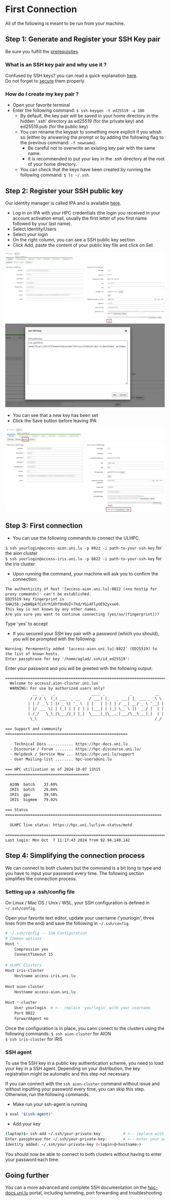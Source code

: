 # First Connection 

All of the following is meant to be run from your machine.

## Step 1: Generate and Register your SSH Key pair

Be sure you fulfill the [prerequisites](../../concepts/index.md#prerequisites).

### What is an SSH key pair and why use it ?

Confused by SSH keys? you can read a quick explanation [here](../../concepts/index.md#authenticating-on-the-clusters).  
Do not forget to [secure](../../concepts/index.md#secure-your-ssh-key-pair) them properly.

### How do I create my key pair ?

* Open your favorite terminal
* Enter the following command: ```$ ssh-keygen -t ed25519 -a 100```
	* By default, the key pair will be saved in your home directory in the hidden '.ssh' directory as ed25519 (for the private key) and ed25519.pub (for the public key)
	* You can rename the keypair to something more explicit if you whish so (either by answering the prompt or by adding the following flag to the previous command: ```-f newname```). 
		* Be careful not to overwrite an existing key pair with the same name.
		* It is recommended to put your key in the *.ssh* directory at the root of your home directory.
	* You can check that the keys have been created by running the following command: ```$ ls ~/.ssh```. 

## Step 2: Register your SSH public key

Our identity manager is called IPA and is available [here](https://hpc-ipa.uni.lu).

* Log in on IPA with your HPC credentials (the login you received in your account activation email, usually the first letter of you first name followed by your last name).
* Select Identity/Users
* Select your login
* On the right column, you can see a SSH public key section
* Click Add, paste the content of your public key file and click on Set

![screenshot](../img/ipa.png)
![screenshot](../img/ipa-key.png)

* You can see that a new key has been set
* Click the Save button before leaving IPA

![screenshot](../img/ipa-save.png)

## Step 3: First connection

* You can use the following commands to connect the ULHPC.

```$ ssh yourlogin@access-aion.uni.lu -p 8022 -i path-to-your-ssh-key``` for the aion cluster  
```$ ssh yourlogin@access-iris.uni.lu -p 8022 -i path-to-your-ssh-key``` for the iris cluster

* Upon running the command, your machine will ask you to confirm the connection:

```plain
The authenticity of host '[access-aion.uni.lu]:8022 (<no hostip for proxy command>)' can't be established.
ED25519 key fingerprint is SHA256:jwbW8pkfCzXrh1Xhf9n0UI+7hd/YGi4FlyOE92yxxe0.
This key is not known by any other names.
Are you sure you want to continue connecting (yes/no/[fingerprint])?
```

Type 'yes' to accept

* If you secured your SSH key pair with a password (which you should), you will be prompted with the following:

```plain
Warning: Permanently added '[access-aion.uni.lu]:8022' (ED25519) to the list of known hosts.
Enter passphrase for key '/home/aglad/.ssh/id_ed25519':
```

Enter your password and you will be greeted with the following output:

```plain
================================================================================
  Welcome to access2.aion-cluster.uni.lux
  WARNING: For use by authorized users only!
            __  _    _                ____ _           _          __
           / / / \  (_) ___  _ __    / ___| |_   _ ___| |_ ___ _ _\ \
          | | / _ \ | |/ _ \| '_ \  | |   | | | | / __| __/ _ \ '__| |
          | |/ ___ \| | (_) | | | | | |___| | |_| \__ \ ||  __/ |  | |
          | /_/   \_\_|\___/|_| |_|  \____|_|\__,_|___/\__\___|_|  | |
           \_\                                                    /_/

=== Support and community ======================================================

  - Technical Docs ........... https://hpc-docs.uni.lu
  - Discourse / Forum ........ https://hpc-discourse.uni.lu/
  - Helpdesk / Service Now ... https://hpc.uni.lu/support
  - User Mailing-list ........ hpc-users@uni.lu

=== HPC utilization as of 2024-10-07 11h15 =====================================

  AION  batch    33.69%
  IRIS  batch    29.04%
  IRIS  gpu      39.58%
  IRIS  bigmem   79.02%

=== Status =====================================================================

  ULHPC live status: https://hpc.uni.lu/live-status/motd

================================================================================
Last login: Mon Oct  7 11:17:43 2024 from 92.94.140.142
```

## Step 4: Simplifying the connection process

We can connect to both clusters but the command is a bit long to type and you have to input your password every time. The following section simplifies the connection process.

### Setting up a .ssh/config file

On Linux / Mac OS / Unix / WSL, your SSH configuration is defined in ```~/.ssh/config```.

Open your favorite text editor, update your username ('yourlogin', three lines from the end) and save the following in ```~/.ssh/config```.

```bash
# ~/.ssh/config -- SSH Configuration
# Common options
Host *
    Compression yes
    ConnectTimeout 15

# ULHPC Clusters
Host iris-cluster
    Hostname access-iris.uni.lu

Host aion-cluster
    Hostname access-aion.uni.lu

Host *-cluster
    User yourlogin  # <-- replace 'yourlogin' with your username
    Port 8022
    ForwardAgent no
```

Once the configuration is in place, you cann conect to the clusters using the following commands: 
```$ ssh aion-cluster``` for AION  
```$ ssh iris-cluster``` for IRIS

### SSH agent

To use the SSH key in a public key authentication scheme, you need to load your key in a SSH agent.
Depending on your distribution, the key registration might be automatic and this step not necessary.

If you can connect with the ```ssh aion-cluster``` command without issue and without inputting your password every time, you can skip this step. Otherwise, run the following commands.

* Make run your ssh-agent is running  
```bash
$ eval "$(ssh-agent)"
```
* Add your key  
```bash
(laptop)$> ssh-add ~/.ssh/your-private-key          # <-- replace with the path to your private key
Enter passphrase for ~/.ssh/your-private-key:       # <-- enter your passphrase here
Identity added: ~/.ssh/your-private-key (<login>@<hostname>)
```  

You should now be able to connect to both clusters without having to enter your password each time.

## Going further

You can a more advanced and complete SSH documentation on the [hpc-docs.uni.lu](https://hpc-docs.uni.lu/connect/ssh/) portal, including tunneling, port forwarding and troubleshooting.